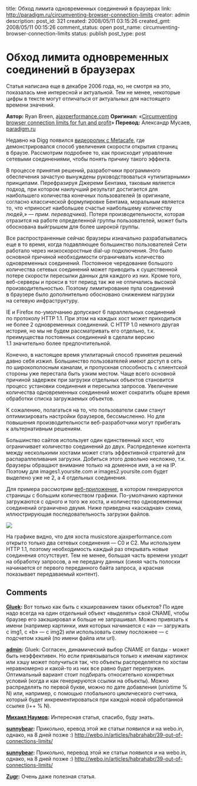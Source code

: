 title: Обход лимита одновременных соединений в браузерах
link: http://paradigm.ru/circumventing-browser-connection-limits
creator: admin
description: 
post_id: 321
created: 2008/05/11 03:15:26
created_gmt: 2008/05/11 00:15:26
comment_status: open
post_name: circumventing-browser-connection-limits
status: publish
post_type: post

# Обход лимита одновременных соединений в браузерах

Статья написана еще в декабре 2006 года, но, не смотря на это, показалась мне интересной и актуальной. Тем не менее, некоторые цифры в тексте могут отличаться от актуальных для настоящего времени значений.

**Автор:** Ryan Breen, [ajaxperformance.com](http://ajaxperformance.com/) **Оригинал:** «[Circumventing browser connection limits for fun and profit](http://b23.ru/pxk)» **Перевод:** Александр Мусаев, [paradigm.ru]()

Недавно на Digg появился [видеоролик с Metacafe](http://b23.ru/puf), где демонстрировался способ увеличения скорости открытия страниц в браузе. Рассмотрим подробнее то, как происходит управление сетевыми соединениями, чтобы понять причину такого эффекта.

В процессе принятия решений, разработчики программного обеспечения зачастую вынуждены руководствоваться «утилитарными» принципами. Перефразируя Джереми Бентама, таковым является подход, при котором наилучший результат достигается для наибольшего количества конечных пользователей (в оригинале, согласно классической формулировке Бентама, моральным является то, что «приносит наибольшее счастье наибольшему количеству людей,» — _прим. переводчика_). Потеря производетельности, которая отразится на работе определенной группы пользователей, может быть обоснована выйгрышем для более широкой группы.

Все распространенные сейчас браузеры изначально разрабатывались еще в то время, когда подавляющее большинство пользователей Сети работало через низкоскоростные dial-up подключения. Это было основной причиной необходимости ограничивать количество одновременных соединений. Постоянное чередование большого количества сетевых соединений может приводить к существенной потере скорости пересылки данных для каждого из них. Кроме того, веб-серверы и прокси в тот период так же не отличались высокой производительностью. Поэтому лимитирование пула соединений в браузере было дополнительно обосновано снижением нагрузки на сетевую инфраструктуру.

IE и Firefox по-умолчанию допускают 6 параллельных соединений по протоколу HTTP 1.1. При этом на каждых хост может приходиться не более 2 одновременных соединений. С HTTP 1.0 немного другая история, но мы не будем рассматривать его отдельно, т.к. преимущества постоянных соединений в сделали версию 1.1 значительно более предпочтительной.

Конечно, в настоящее время утилитарный способ принятия решений давно себя изжил. Большинство пользователей имеют доступ в сеть по широкополосным каналам, и пропускная способность с клиентской стороны уже перестала быть узким местом. Чаще всего основной причиной задержек при загрузки отдельных объектов становится процесс установки соединения и пересылка запросов. Увеличение количества одновременных соединений может сократить общее время обработки списка загружаемых объектов.

К сожалению, полагаться на то, что пользователи сами станут оптимизировать настройки браузеров, бессмысленно. Но для повышения производительности веб-разработчики могут прибегать к альтернативным решениям.

Большинство сайтов использует один единственный хост, что ограничивает количество соединений до двух. Распределение контента между несколькими хостами может стать эффективной стратегий для распараллеливания загрузки. Добиться этого довольно несложно, т.к. браузеры обращают внимание только на доменное имя, а не на IP. Поэтому для images1.yoursite.com и images2.yoursite.com будет выделено уже не 2, а 4 отдельных соединения. 

Для примера рассмотрим [веб-приложение](http://musicstore.ajaxperformance.com/), в котором генерируются страницы с большим количеством графики. По-умолчанию картинки загружаются с одного и того же хоста, и количество одновременных соединений ограничено двумя. Ниже приведена «каскадная» схема, иллюстрирующая последовательность загрузки файлов.

[![](/;-\)/2008/05/00two_conn_waterfall_small.png)](http://b23.ru/pui)

На графике видно, что для хоста musicstore.ajaxperformance.com открыто только два сетевых соединения — C0 и С2. Мы используем HTTP 1.1, поэтому необходимость каждый раз открывать новые соединения отсутствует. Тем не менее, большая часть времени уходит на обработку запросов, а не передачу данных (синяя часть полоски начинается от первого переданного байта запроса, а красная показывает передаваемый контент).

## Comments

**[Gluek](#732 "2008/05/11 14:39:53"):** Вот только как быть с кэшированием таких объектов? По идее надо всегда на один отдельный объект «выделять» свой CNAME, чтобы браузер его закэшировал и больше не запрашивал. Можно привязать к имени (например картинки, имя которых начинается с «a» — загружать с img1, с «b» — с img2) или использовать схему посложнее — с подсчетом хэшей (по имени файла или url).

**[admin](#733 "2008/05/11 15:47:16"):** Gluek: Согласен, динамический выбор CNAME от балды - может быть неэффективен. Но если привязываться только к именам картинок или хэшу может получиться так, что объекты распределятся по хостам неравномерно и какой-то из них все равно будет перегружен. Оптимальный вариант стоит подбирать относительно конкретных условий (когда и как генерируются ссылки на объекты). Можно распределять по первой букве, можно по дате добавления (unixtime % N) или, например, с помощью глобального циклического счетчика, который будет инкрементироваться при каждой новой обработанной ссылке (i++ % N).

**[Михаил Наумов](#987 "2008/06/06 16:26:50"):** Интересная статья, спасибо, буду знать.

**[sunnybear](#3580 "2008/10/19 10:03:31"):** Прикольно, еревод этой же статьи появился и на webo.in, однако, на 8 дней позже :) http://webo.in/articles/habrahabr/39-out-of-connections-limits/

**[sunnybear](#3581 "2008/10/19 10:12:29"):** Прикольно, перевод этой же статьи появился и на webo.in, однако, на 8 дней позже :) http://webo.in/articles/habrahabr/39-out-of-connections-limits/

**[Zugr](#61268 "2011/12/07 10:17:58"):** Очень даже полезная статья.

